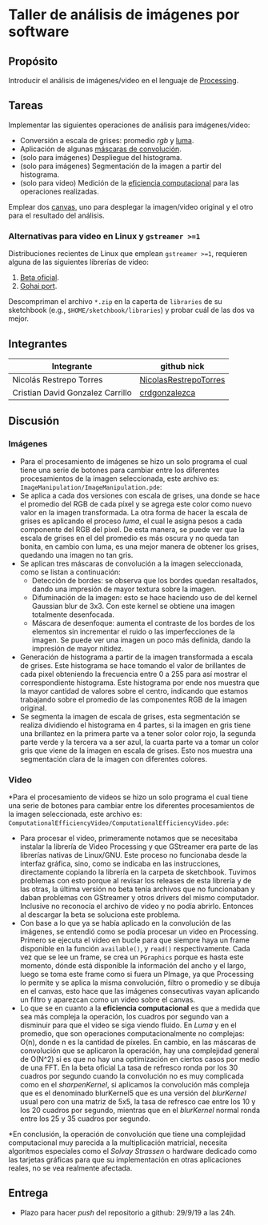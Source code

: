 # Taller de análisis de imágenes por software

## Propósito

Introducir el análisis de imágenes/video en el lenguaje de [Processing](https://processing.org/).

## Tareas

Implementar las siguientes operaciones de análisis para imágenes/video:

* Conversión a escala de grises: promedio _rgb_ y [luma](https://en.wikipedia.org/wiki/HSL_and_HSV#Disadvantages).
* Aplicación de algunas [máscaras de convolución](https://en.wikipedia.org/wiki/Kernel_(image_processing)).
* (solo para imágenes) Despliegue del histograma.
* (solo para imágenes) Segmentación de la imagen a partir del histograma.
* (solo para video) Medición de la [eficiencia computacional](https://processing.org/reference/frameRate.html) para las operaciones realizadas.

Emplear dos [canvas](https://processing.org/reference/PGraphics.html), uno para desplegar la imagen/video original y el otro para el resultado del análisis.

### Alternativas para video en Linux y `gstreamer >=1`

Distribuciones recientes de Linux que emplean `gstreamer >=1`, requieren alguna de las siguientes librerías de video:

1. [Beta oficial](https://github.com/processing/processing-video/releases).
2. [Gohai port](https://github.com/gohai/processing-video/releases/tag/v1.0.2).

Descompriman el archivo `*.zip` en la caperta de `libraries` de su sketchbook (e.g., `$HOME/sketchbook/libraries`) y probar cuál de las dos va mejor.

## Integrantes

| Integrante | github nick |
|------------|-------------|
| Nicolás Restrepo Torres | [NicolasRestrepoTorres][NicolasRestrepoTorres_link] |
| Cristian David Gonzalez Carrillo | [crdgonzalezca][crdgonzalezca_link] |

[crdgonzalezca_link]:https://github.com/crdgonzalezca
[NicolasRestrepoTorres_link]:https://github.com/NicolasRestrepoTorres

## Discusión

### Imágenes

* Para el procesamiento de imágenes se hizo un solo programa el cual tiene una serie de botones para cambiar entre los diferentes procesamientos de la imagen seleccionada, este archivo es: `ImageManipulation/ImageManipulation.pde`:
* Se aplica a cada dos versiones con escala de grises, una donde se hace el promedio del RGB de cada píxel y se agrega este color como nuevo valor en la imagen transformada. La otra forma de hacer la escala de grises es aplicando el proceso _luma_, el cual le asigna pesos a cada componente del RGB del pixel. De esta manera, se puede ver que la escala de grises en el del promedio es más oscura y no queda tan bonita, en cambio con luma, es una mejor manera de obtener los grises, quedando una imagen no tan gris.
* Se aplican tres máscaras de convolución a la imagen seleccionada, como se listan a continuación:
  * Detección de bordes: se observa que los bordes quedan resaltados, dando una impresión de mayor textura sobre la imagen.
  * Difuminación de la imagen: esto se hace
  haciendo uso de del kernel Gaussian blur
  de 3x3. Con este kernel se obtiene una
  imagen totalmente desenfocada.
  * Máscara de desenfoque: aumenta el
  contraste de los bordes de los elementos
  sin incrementar el ruido o las
  imperfecciones de la imagen. Se puede ver
  una imagen un poco más definida, dando la
  impresión de mayor nitidez.
* Generación de histograma a partir de la imagen transformada a escala de grises. Este histograma se hace tomando el valor de  brillantes de cada pixel obteniendo la frecuencia entre 0 a 255 para así mostrar el correspondiente histograma. Este histograma por ende nos muestra que la mayor cantidad de valores sobre el centro, indicando que estamos trabajando sobre el promedio de las componentes RGB de la imagen original.
* Se segmenta la imagen de escala de grises, esta segmentación se realiza dividiendo el histograma en 4 partes, si la imagen en gris tiene una brillantez en la primera parte va a tener solor color rojo, la segunda parte verde y la tercera va a ser azul, la cuarta parte va a tomar un color gris que viene de la imagen en escala de grises. Esto nos muestra una segmentación clara de la imagen con diferentes colores.

### Video

*Para el procesamiento de videos se hizo un solo programa el cual tiene una serie de botones para cambiar entre los diferentes procesamientos de la imagen seleccionada, este archivo es: `ComputationalEfficiencyVideo/ComputationalEfficiencyVideo.pde`:

* Para procesar el video, primeramente notamos que se necesitaba instalar la librería de Video Processing y que GStreamer era parte de las librerías nativas de Linux/GNU. Este proceso no funcionaba desde la interfaz gráfica, sino, como se indicaba en las instrucciones, directamente copiando la librería en la carpeta de sketchbook. Tuvimos problemas con esto porque al revisar los releases de esta librería y de las otras, la última versión no beta tenía archivos que no funcionaban y daban problemas con GStreamer y otros drivers del mismo computador. Inclusive no reconocía el archivo de video y no podía abrirlo. Entonces al descargar la beta se soluciona este problema.
* Con base a lo que ya se había aplicado en la convolución de las imágenes, se entendió como se podía procesar un video en Processing. Primero se ejecuta el vídeo en bucle para que siempre haya un frame disponible en la función `available()`, y `read()` respectivamente. Cada vez que se lee un frame, se crea un `PGraphics` porque es hasta este momento, dónde está disponible la información del ancho y el largo, luego se toma este frame como si fuera un PImage, ya que Processing lo permite y se aplica la misma convolución, filtro o promedio y se dibuja en el canvas, esto hace que las imágenes consecutivas vayan aplicando un filtro y aparezcan como un video sobre el canvas.
* Lo que se en cuanto a la **eficiencia computacional** es que a medida que sea más compleja la operación, los cuadros por segundo van a disminuir para que el video se siga viendo fluido. En _Luma_ y en el promedio, que son operaciones computacionalmente no complejas: O(n), donde n es la cantidad de píxeles. En cambio, en las máscaras de convolución que se aplicaron la operación, hay una complejidad general de O(N^2) si es que no hay una optimización en ciertos casos por medio de una FFT. En la beta oficial La tasa de refresco ronda por los 30 cuadros por segundo cuando la convolución no es muy complicada como en el _sharpenKernel_, si aplicamos la convolución más compleja que es el denominado blurKernel5 que es una versión del _blurKernel_ usual pero con una matriz de 5x5, la tasa de refresco cae entre los 10 y los 20 cuadros por segundo, mientras que en el _blurKernel_ normal ronda entre los 25 y 35 cuadros por segundo.

*En conclusión, la operación de convolución que tiene una complejidad computacional muy parecida a la multiplicación matricial, necesita algoritmos especiales como el _Solvay Strassen_ o hardware dedicado como las tarjetas gráficas para que su implementación en otras aplicaciones reales, no se vea realmente afectada.

## Entrega

* Plazo para hacer _push_ del repositorio a github: 29/9/19 a las 24h.
